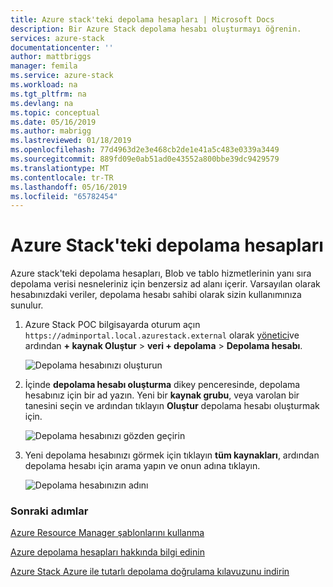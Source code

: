 ```yaml
---
title: Azure stack'teki depolama hesapları | Microsoft Docs
description: Bir Azure Stack depolama hesabı oluşturmayı öğrenin.
services: azure-stack
documentationcenter: ''
author: mattbriggs
manager: femila
ms.service: azure-stack
ms.workload: na
ms.tgt_pltfrm: na
ms.devlang: na
ms.topic: conceptual
ms.date: 05/16/2019
ms.author: mabrigg
ms.lastreviewed: 01/18/2019
ms.openlocfilehash: 77d4963d2e3e468cb2de1e41a5c483e0339a3449
ms.sourcegitcommit: 889fd09e0ab51ad0e43552a800bbe39dc9429579
ms.translationtype: MT
ms.contentlocale: tr-TR
ms.lasthandoff: 05/16/2019
ms.locfileid: "65782454"
---
```

# <a name="storage-accounts-in-azure-stack"></a>Azure Stack'teki depolama hesapları

Azure stack'teki depolama hesapları, Blob ve tablo hizmetlerinin yanı sıra depolama verisi nesneleriniz için benzersiz ad alanı içerir. Varsayılan olarak hesabınızdaki veriler, depolama hesabı sahibi olarak sizin kullanımınıza sunulur.

1. Azure Stack POC bilgisayarda oturum açın `https://adminportal.local.azurestack.external` olarak [yönetici](../asdk/asdk-connect.md)ve ardından **+ kaynak Oluştur** > **veri + depolama**  >  **Depolama hesabı**.

   ![Depolama hesabınızı oluşturun](media/azure-stack-provision-storage-account/image01.png)
2. İçinde **depolama hesabı oluşturma** dikey penceresinde, depolama hesabınız için bir ad yazın. Yeni bir **kaynak grubu**, veya varolan bir tanesini seçin ve ardından tıklayın **Oluştur** depolama hesabı oluşturmak için.

   ![Depolama hesabınızı gözden geçirin](media/azure-stack-provision-storage-account/image02.png)
3. Yeni depolama hesabınızı görmek için tıklayın **tüm kaynakları**, ardından depolama hesabı için arama yapın ve onun adına tıklayın.

    ![Depolama hesabınızın adını](media/azure-stack-provision-storage-account/image03.png)

### <a name="next-steps"></a>Sonraki adımlar
[Azure Resource Manager şablonlarını kullanma](../user/azure-stack-arm-templates.md)

[Azure depolama hesapları hakkında bilgi edinin](/azure/storage/common/storage-create-storage-account)

[Azure Stack Azure ile tutarlı depolama doğrulama kılavuzunu indirin](https://aka.ms/azurestacktp1doc)
